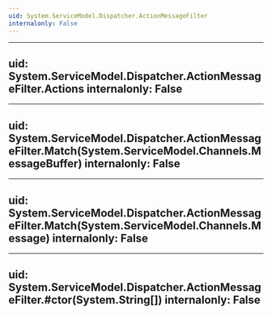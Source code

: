 ```yaml
---
uid: System.ServiceModel.Dispatcher.ActionMessageFilter
internalonly: False
---
```


---
uid: System.ServiceModel.Dispatcher.ActionMessageFilter.Actions
internalonly: False
---

---
uid: System.ServiceModel.Dispatcher.ActionMessageFilter.Match(System.ServiceModel.Channels.MessageBuffer)
internalonly: False
---

---
uid: System.ServiceModel.Dispatcher.ActionMessageFilter.Match(System.ServiceModel.Channels.Message)
internalonly: False
---

---
uid: System.ServiceModel.Dispatcher.ActionMessageFilter.#ctor(System.String[])
internalonly: False
---
